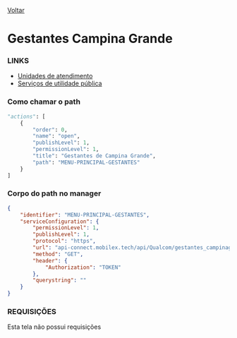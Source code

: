 [Voltar](../../wikipedia.md)
# Gestantes Campina Grande
### LINKS
- [Unidades de atendimento](./UNIDADES_ATT/unidadesdeatendimento.md)
- [Serviços de utilidade pública](./SERVICO_UTI_PUB/servico_uti_pub.md)
  
### Como chamar o path
~~~ python
"actions": [
    {
        "order": 0,
        "name": "open",
        "publishLevel": 1,
        "permissionLevel": 1,
        "title": "Gestantes de Campina Grande",
        "path": "MENU-PRINCIPAL-GESTANTES"
    }
]
~~~

### Corpo do path no manager
``` json
{
    "identifier": "MENU-PRINCIPAL-GESTANTES",
    "serviceConfiguration": {
        "permissionLevel": 1,
        "publishLevel": 1,
        "protocol": "https",
        "url": "api-connect.mobilex.tech/api/Qualcom/gestantes_campinagrande_SANDBOX/gestantes_cg/menuPrincipal/response",
        "method": "GET",
        "header": {
            "Authorization": "TOKEN"
        },
        "querystring": ""
    }
}
```

### REQUISIÇÕES
Esta tela não possui requisições